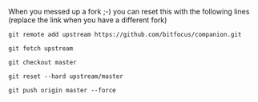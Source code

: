 When you messed up a fork ;-) you can reset this with the following lines (replace the link when you have a different fork)

`git remote add upstream https://github.com/bitfocus/companion.git`

`git fetch upstream`

`git checkout master`

`git reset --hard upstream/master`

`git push origin master --force`

